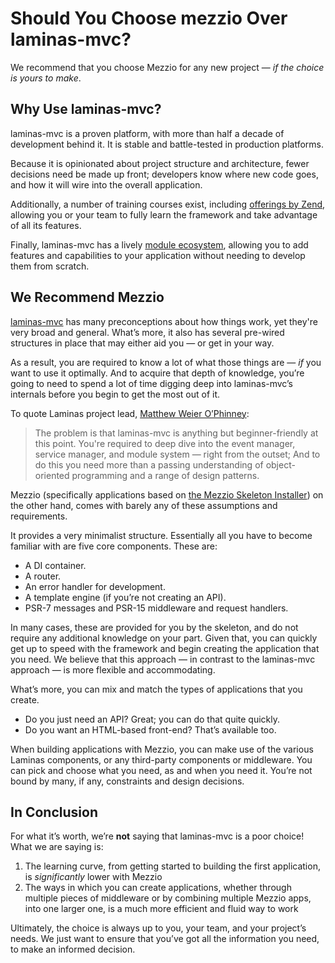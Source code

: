 # Should You Choose mezzio Over laminas-mvc?

We recommend that you choose Mezzio for any new project &mdash; _if the
choice is yours to make_.

## Why Use laminas-mvc?

laminas-mvc is a proven platform, with more than half a decade of development
behind it. It is stable and battle-tested in production platforms.

Because it is opinionated about project structure and architecture, fewer
decisions need be made up front; developers know where new code goes, and how it
will wire into the overall application.

Additionally, a number of training courses exist, including [offerings by
Zend](https://www.zend.com/training/zf-fundamentals), allowing you
or your team to fully learn the framework and take advantage of all its features.

Finally, laminas-mvc has a lively [module ecosystem](https://packagist.org/search/?q=laminas),
allowing you to add features and capabilities to your application without
needing to develop them from scratch.

## We Recommend Mezzio

[laminas-mvc](https://docs.laminas.dev/laminas-mvc/) has many preconceptions
about how things work, yet they're very broad and general. What’s more, it
also has several pre-wired structures in place that may either aid you &mdash;
or get in your way.

As a result, you are required to know a lot of what those things are &mdash; *if* you
want to use it optimally. And to acquire that depth of knowledge, you’re going
to need to spend a lot of time digging deep into laminas-mvc’s internals before
you begin to get the most out of it.

To quote Laminas project lead, [Matthew Weier O’Phinney](https://mwop.net):

> The problem is that laminas-mvc is anything but beginner-friendly at this point.
> You're required to deep dive into the event manager, service manager, and
> module system &mdash; right from the outset; And to do this you need more than a
> passing understanding of object-oriented programming and a range of design
> patterns.

Mezzio (specifically applications based on
[the Mezzio Skeleton Installer](getting-started/quick-start.md))
on the other hand, comes with barely any of these assumptions and requirements.

It provides a very minimalist structure. Essentially all you have to become
familiar with are five core components. These are:

- A DI container.
- A router.
- An error handler for development.
- A template engine (if you’re not creating an API).
- PSR-7 messages and PSR-15 middleware and request handlers.

In many cases, these are provided for you by the skeleton, and do not require
any additional knowledge on your part. Given that, you can quickly get up to
speed with the framework and begin creating the application that you need. We
believe that this approach &mdash; in contrast to the laminas-mvc approach &mdash;
is more flexible and accommodating.

What’s more, you can mix and match the types of applications that you create.

- Do you just need an API? Great; you can do that quite quickly.
- Do you want an HTML-based front-end? That’s available too.

When building applications with Mezzio, you can make use of the various Laminas
components, or any third-party components or middleware. You can pick and
choose what you need, as and when you need it. You’re not bound by many, if
any, constraints and design decisions.

## In Conclusion

For what it’s worth, we’re **not** saying that laminas-mvc is a poor choice!  What
we are saying is:

1. The learning curve, from getting started to building the first application,
   is _significantly_ lower with Mezzio
2. The ways in which you can create applications, whether through multiple
   pieces of middleware or by combining multiple Mezzio apps, into one
   larger one, is a much more efficient and fluid way to work

Ultimately, the choice is always up to you, your team, and your project’s needs.
We just want to ensure that you’ve got all the information you need, to make an
informed decision.
